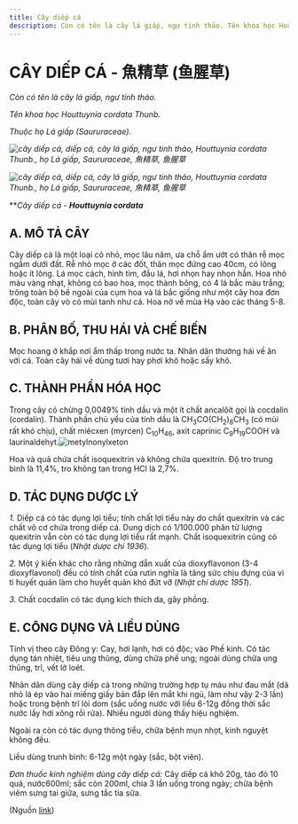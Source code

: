```yaml
---
title: Cây diếp cá
description: Còn có tên là cây lá giấp, ngư tinh thảo. Tên khoa học Houttuynia cordata Thunb. Thuộc họ Lá giấp (Saururaceae).
---
```

# CÂY DIẾP CÁ - 魚精草 (鱼腥草)

*Còn có tên là cây lá giấp, ngư tinh thảo.*

*Tên khoa học Houttuynia cordata Thunb.*

*Thuộc họ Lá giấp (Saururaceae).*

*![cây diếp cá, diếp cá, cây lá giấp, ngư tinh thảo, Houttuynia cordata Thunb., họ Lá giấp, Saururaceae, 魚精草, 鱼腥草](/imgs/do-tat-loi/ctvvtvn/cay-diep-ca.jpg)*

*![cây diếp cá, diếp cá, cây lá giấp, ngư tinh thảo, Houttuynia cordata Thunb., họ Lá giấp, Saururaceae, 魚精草, 鱼腥草](/imgs/do-tat-loi/ctvvtvn/cay-diep-ca-2.jpg)*

***Cây diếp cá - **Houttuynia cordata***

##  A. MÔ TẢ CÂY

Cây diếp cá là một loại cỏ nhỏ, mọc lâu năm, ưa chỗ ẩm ướt có thân rễ mọc ngầm dưới đất. Rễ nhỏ mọc ở các đốt, thân mọc đứng cao 40cm, có lông hoặc ít lông. Lá mọc cách, hình tim, đầu lá, hơi nhọn hay nhọn hẳn. Hoa nhỏ màu vàng nhạt, không có bao hoa, mọc thành bông, có 4 lá bắc màu trắng; trông toàn bộ bề ngoài của cụm hoa và lá bắc giống như một cây hoa đơn độc, toàn cây vò có mùi tanh như cá. Hoa nở về mùa Hạ vào các tháng 5-8.

## B. PHÂN BỐ, THU HÁI VÀ CHẾ BIẾN

Mọc hoang ở khắp nơi ẩm thấp trong nước ta. Nhân dân thường hái về ăn với cá. Toàn cây hái về dùng tươi hay phơi khô hoặc sấy khô.

## C. THÀNH PHẦN HÓA HỌC

Trong cây có chừng 0,0049% tinh dầu và một ít chất ancalôit gọi là cocdalin (cordalin). Thành phần chủ yếu của tinh dầu là CH<sub>3</sub>CO(CH<sub>2</sub>)<sub>8</sub>CH<sub>3</sub> (có mùi rất khó chịu), chất miêcxen (myrcen) C<sub>10</sub>H<sub>46</sub>, axit caprinic C<sub>9</sub>H<sub>19</sub>COOH và laurinaldehyt.![metylnonylxeton](/imgs/do-tat-loi/ctvvtvn/cay-diep-ca-3.jpg)

Hoa và quả chứa chất isoquexitrin và không chứa quexitrin. Độ tro trung bình là 11,4%, tro không tan trong HCl là 2,7%.

## D. TÁC DỤNG DƯỢC LÝ

*1.* Diếp cá có tác dụng lợi tiểu; tính chất lợi tiểu này do chất quexitrin và các chất vô cơ chứa trong diếp cá. Dung dịch có 1/100.000 phân tử lượng quexitrin vẫn còn có tác dụng lợi tiểu rất mạnh. Chất isoquexitrin cũng có tác dụng lợi tiểu (*Nhật dược chí 1936*).

*2.* Một ý kiến khác cho rằng những dẫn xuất của dioxyflavonon (3-4 dioxyflavonol) đều có tính chất của rutin nghĩa là tăng sức chịu đựng của vi ti huyết quản làm cho huyết quản khó đứt vỡ (*Nhật chí dược 1951*).

*3.* Chất cocdalin có tác dụng kích thích da, gây phồng.

## E. CÔNG DỤNG VÀ LIỀU DÙNG

Tính vị theo cây Đông y: Cay, hơi lạnh, hơi có độc; vào Phế kinh. Có tác dụng tán nhiệt, tiêu ung thũng, dùng chữa phế ung; ngoài dùng chữa ung thũng, trĩ, vết lở loét.

Nhân dân dùng cây diếp cá trong những trường hợp tụ máu như đau mắt (dã nhỏ lá ép vào hai miếng giấy bản đắp lên mắt khi ngủ, làm như vậy 2-3 lần) hoặc trong bệnh trĩ lòi dom (sắc uống nước với liều 6-12g đồng thời sắc nước lấy hơi xông rồi rửa). Nhiều người dùng thấy hiệu nghiệm.

Ngoài ra còn có tác dụng thông tiểu, chữa bệnh mụn nhọt, kinh nguyệt không đều.

Liều dùng trunh bình: 6-12g một ngày (sắc, bột viên).

*Đơn thuốc kinh nghiệm dùng cây diếp cá:* Cây diếp cá khô 20g, táo đỏ 10 quả, nước600ml; sắc còn 200ml, chia 3 lần uống trong ngày; chữa bệnh viêm sưng tai giữa, sưng tắc tia sữa.

(Nguồn <a href="http://www.thuocvuonnha.com/nhung-cay-thuoc-va-vi-thuoc-viet-nam/ket-qua-tra-cuu/cay-diep-ca" target="_blank">link</a>)
